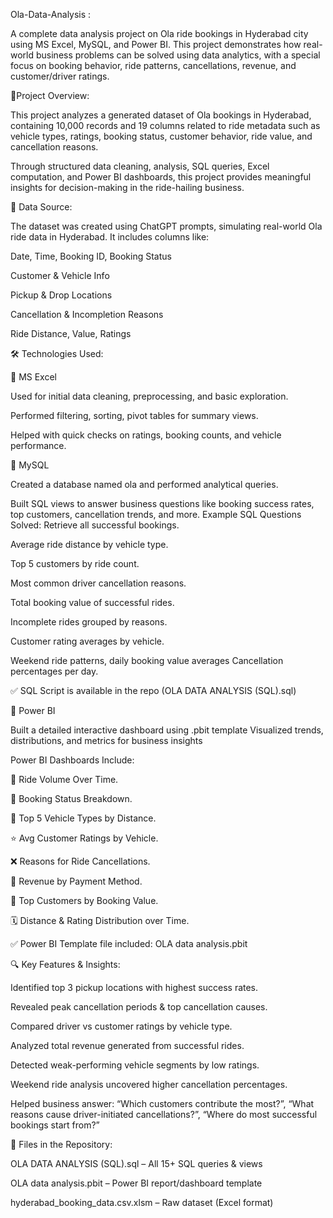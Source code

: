 Ola-Data-Analysis :

A complete data analysis project on Ola ride bookings in Hyderabad city using MS Excel, MySQL, and Power BI. This project demonstrates how real-world business problems can be solved using data analytics, with a special focus on booking behavior, ride patterns, cancellations, revenue, and customer/driver ratings.

📝Project Overview:

This project analyzes a generated dataset of Ola bookings in Hyderabad, containing 10,000 records and 19 columns related to ride metadata such as vehicle types, ratings, booking status, customer behavior, ride value, and cancellation reasons.

Through structured data cleaning, analysis, SQL queries, Excel computation, and Power BI dashboards, this project provides meaningful insights for decision-making in the ride-hailing business.

📂 Data Source:

The dataset was created using ChatGPT prompts, simulating real-world Ola ride data in Hyderabad. It includes columns like:

Date, Time, Booking ID, Booking Status

Customer & Vehicle Info

Pickup & Drop Locations

Cancellation & Incompletion Reasons

Ride Distance, Value, Ratings

🛠️ Technologies Used:

📌 MS Excel

Used for initial data cleaning, preprocessing, and basic exploration.

Performed filtering, sorting, pivot tables for summary views.

Helped with quick checks on ratings, booking counts, and vehicle performance.

📌 MySQL

Created a database named ola and performed analytical queries.

Built SQL views to answer business questions like booking success rates, top customers, cancellation trends, and more.
Example SQL Questions Solved:
Retrieve all successful bookings. 

Average ride distance by vehicle type.

Top 5 customers by ride count.

Most common driver cancellation reasons.

Total booking value of successful rides.

Incomplete rides grouped by reasons.

Customer rating averages by vehicle.

Weekend ride patterns, daily booking value averages
Cancellation percentages per day.


✅ SQL Script is available in the repo (OLA DATA ANALYSIS (SQL).sql)

📌 Power BI

Built a detailed interactive dashboard using .pbit template
Visualized trends, distributions, and metrics for business insights

Power BI Dashboards Include:

📅 Ride Volume Over Time.

📌 Booking Status Breakdown.

🚗 Top 5 Vehicle Types by Distance.

⭐ Avg Customer Ratings by Vehicle.

❌ Reasons for Ride Cancellations.

💸 Revenue by Payment Method.

👥 Top Customers by Booking Value.

🗓️ Distance & Rating Distribution over Time.

✅ Power BI Template file included: OLA data analysis.pbit

🔍 Key Features & Insights:

Identified top 3 pickup locations with highest success rates.

Revealed peak cancellation periods & top cancellation causes.

Compared driver vs customer ratings by vehicle type.

Analyzed total revenue generated from successful rides.

Detected weak-performing vehicle segments by low ratings.

Weekend ride analysis uncovered higher cancellation percentages.

Helped business answer:
“Which customers contribute the most?”,
“What reasons cause driver-initiated cancellations?”,
“Where do most successful bookings start from?”

📁 Files in the Repository:

OLA DATA ANALYSIS (SQL).sql – All 15+ SQL queries & views

OLA data analysis.pbit – Power BI report/dashboard template

hyderabad_booking_data.csv.xlsm – Raw dataset (Excel format)
